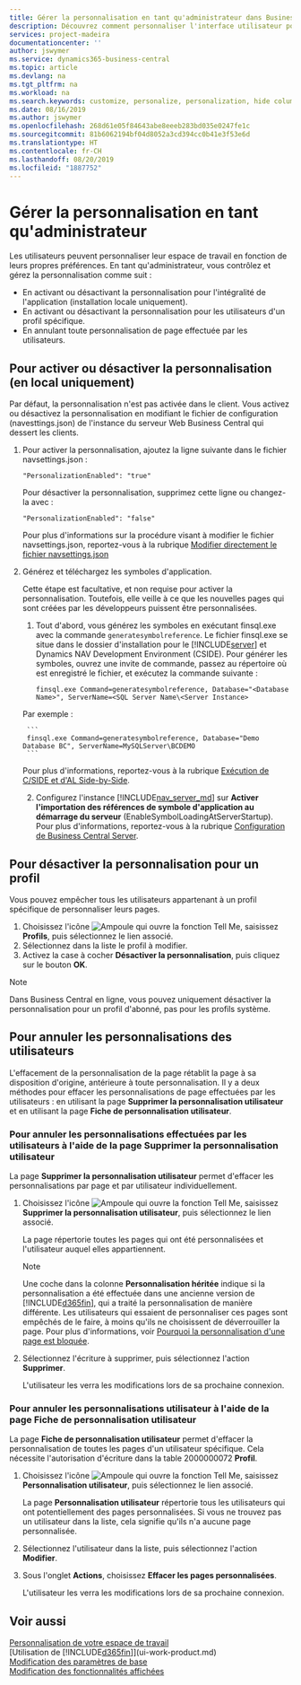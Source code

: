 ```yaml
---
title: Gérer la personnalisation en tant qu'administrateur dans Business Central | Microsoft Docs
description: Découvrez comment personnaliser l'interface utilisateur pour l'adapter à votre méthode de travail.
services: project-madeira
documentationcenter: ''
author: jswymer
ms.service: dynamics365-business-central
ms.topic: article
ms.devlang: na
ms.tgt_pltfrm: na
ms.workload: na
ms.search.keywords: customize, personalize, personalization, hide columns, remove fields, move fields
ms.date: 08/16/2019
ms.author: jswymer
ms.openlocfilehash: 268d61e05f84643abe8eeeb283bd035e0247fe1c
ms.sourcegitcommit: 81b6062194bf04d8052a3cd394cc0b41e3f53e6d
ms.translationtype: HT
ms.contentlocale: fr-CH
ms.lasthandoff: 08/20/2019
ms.locfileid: "1887752"
---
```

# <a name="managing-personalization-as-an-administrator"></a>Gérer la personnalisation en tant qu'administrateur

 Les utilisateurs peuvent personnaliser leur espace de travail en fonction de leurs propres préférences. En tant qu'administrateur, vous contrôlez et gérez la personnalisation comme suit :

-   En activant ou désactivant la personnalisation pour l'intégralité de l'application (installation locale uniquement).
-   En activant ou désactivant la personnalisation pour les utilisateurs d'un profil spécifique.
-   En annulant toute personnalisation de page effectuée par les utilisateurs.

## <a name="EnablePersonalization"></a>Pour activer ou désactiver la personnalisation (en local uniquement)

Par défaut, la personnalisation n'est pas activée dans le client. Vous activez ou désactivez la personnalisation en modifiant le fichier de configuration (navesttings.json) de l'instance du serveur Web Business Central qui dessert les clients.

1. Pour activer la personnalisation, ajoutez la ligne suivante dans le fichier navsettings.json :

    ```
    "PersonalizationEnabled": "true"
    ```

    Pour désactiver la personnalisation, supprimez cette ligne ou changez-la avec :

    ```
    "PersonalizationEnabled": "false"
    ```

    Pour plus d'informations sur la procédure visant à modifier le fichier navsettings.json, reportez-vous à la rubrique [Modifier directement le fichier navsettings.json](https://docs.microsoft.com/en-us/dynamics365/business-central/dev-itpro/administration/configure-web-server?branch=master#Settings)

2. Générez et téléchargez les symboles d'application.

    Cette étape est facultative, et non requise pour activer la personnalisation. Toutefois, elle veille à ce que les nouvelles pages qui sont créées par les développeurs puissent être personnalisées.

    1. Tout d'abord, vous générez les symboles en exécutant finsql.exe avec la commande `generatesymbolreference`. Le fichier finsql.exe se situe dans le dossier d'installation pour le [!INCLUDE[server](includes/server.md)] et Dynamics NAV Development Environment (CSIDE). Pour générer les symboles, ouvrez une invite de commande, passez au répertoire où est enregistré le fichier, et exécutez la commande suivante :

        ```
        finsql.exe Command=generatesymbolreference, Database="<Database Name>", ServerName=<SQL Server Name\<Server Instance>
        ```
    Par exemple :

        ```
        finsql.exe Command=generatesymbolreference, Database="Demo Database BC", ServerName=MySQLServer\BCDEMO
        ```

    Pour plus d'informations, reportez-vous à la rubrique [Exécution de C/SIDE et d'AL Side-by-Side](https://docs.microsoft.com/en-us/dynamics365/business-central/dev-itpro/developer/devenv-running-cside-and-al-side-by-side).

    2. Configurez l'instance [!INCLUDE[nav_server_md](includes/nav_server_md.md)] sur **Activer l'importation des références de symbole d'application au démarrage du serveur** (EnableSymbolLoadingAtServerStartup). Pour plus d'informations, reportez-vous à la rubrique [Configuration de Business Central Server](https://docs.microsoft.com/en-us/dynamics365/business-central/dev-itpro/administration/configure-server-instance#development-settings).

## <a name="to-disable-personalization-for-a-profile"></a>Pour désactiver la personnalisation pour un profil

Vous pouvez empêcher tous les utilisateurs appartenant à un profil spécifique de personnaliser leurs pages.

1. Choisissez l'icône ![Ampoule qui ouvre la fonction Tell Me](media/ui-search/search_small.png "Dites-moi ce que vous voulez faire"), saisissez **Profils**, puis sélectionnez le lien associé.
2. Sélectionnez dans la liste le profil à modifier.
3. Activez la case à cocher **Désactiver la personnalisation**, puis cliquez sur le bouton **OK**.

> [!NOTE]  
> Dans Business Central en ligne, vous pouvez uniquement désactiver la personnalisation pour un profil d'abonné, pas pour les profils système. 

## <a name="to-clear-user-personalizations"></a>Pour annuler les personnalisations des utilisateurs

L'effacement de la personnalisation de la page rétablit la page à sa disposition d'origine, antérieure à toute personnalisation. Il y a deux méthodes pour effacer les personnalisations de page effectuées par les utilisateurs : en utilisant la page **Supprimer la personnalisation utilisateur** et en utilisant la page **Fiche de personnalisation utilisateur**.

### <a name="to-clear-user-personalizations-by-using-the-delete-user-personalization-page"></a>Pour annuler les personnalisations effectuées par les utilisateurs à l'aide de la page Supprimer la personnalisation utilisateur

La page **Supprimer la personnalisation utilisateur** permet d'effacer les personnalisations par page et par utilisateur individuellement.

1. Choisissez l'icône ![Ampoule qui ouvre la fonction Tell Me](media/ui-search/search_small.png "Dites-moi ce que vous voulez faire"), saisissez **Supprimer la personnalisation utilisateur**, puis sélectionnez le lien associé.

    La page répertorie toutes les pages qui ont été personnalisées et l'utilisateur auquel elles appartiennent.

    >[!NOTE]
    > Une coche dans la colonne **Personnalisation héritée** indique si la personnalisation a été effectuée dans une ancienne version de [!INCLUDE[d365fin](includes/d365fin_md.md)], qui a traité la personnalisation de manière différente. Les utilisateurs qui essaient de personnaliser ces pages sont empêchés de le faire, à moins qu'ils ne choisissent de déverrouiller la page. Pour plus d'informations, voir [Pourquoi la personnalisation d'une page est bloquée](ui-personalization-locked.md).

2. Sélectionnez l'écriture à supprimer, puis sélectionnez l'action **Supprimer**.

    L'utilisateur les verra les modifications lors de sa prochaine connexion.

### <a name="to-clear-user-personalizations-by-using-the-user-personalization-card-page"></a>Pour annuler les personnalisations utilisateur à l'aide de la page Fiche de personnalisation utilisateur

La page **Fiche de personnalisation utilisateur** permet d'effacer la personnalisation de toutes les pages d'un utilisateur spécifique. Cela nécessite l'autorisation d'écriture dans la table 2000000072 **Profil**.

1. Choisissez l'icône ![Ampoule qui ouvre la fonction Tell Me](media/ui-search/search_small.png "Dites-moi ce que vous voulez faire"), saisissez **Personnalisation utilisateur**, puis sélectionnez le lien associé.

    La page **Personnalisation utilisateur** répertorie tous les utilisateurs qui ont potentiellement des pages personnalisées. Si vous ne trouvez pas un utilisateur dans la liste, cela signifie qu'ils n'a aucune page personnalisée.

2. Sélectionnez l'utilisateur dans la liste, puis sélectionnez l'action **Modifier**.

3. Sous l'onglet **Actions**, choisissez **Effacer les pages personnalisées**.

    L'utilisateur les verra les modifications lors de sa prochaine connexion.

## <a name="see-also"></a>Voir aussi
[Personnalisation de votre espace de travail](ui-personalization-user.md)  
[Utilisation de [!INCLUDE[d365fin](includes/d365fin_md.md)]](ui-work-product.md)  
[Modification des paramètres de base](ui-change-basic-settings.md)  
[Modification des fonctionnalités affichées](ui-experiences.md)  
